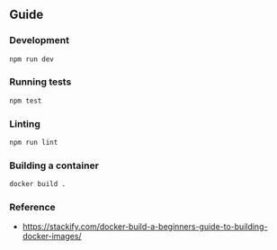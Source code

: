 ## Guide

### Development

```bash
npm run dev
```

### Running tests

```bash
npm test
```

### Linting

```bash
npm run lint
```

### Building a container

```bash
docker build .
```

### Reference
- https://stackify.com/docker-build-a-beginners-guide-to-building-docker-images/

